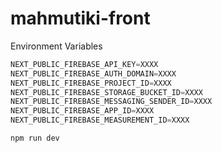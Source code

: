# mahmutiki-front

Environment Variables

```ts
NEXT_PUBLIC_FIREBASE_API_KEY=XXXX
NEXT_PUBLIC_FIREBASE_AUTH_DOMAIN=XXXX
NEXT_PUBLIC_FIREBASE_PROJECT_ID=XXXX
NEXT_PUBLIC_FIREBASE_STORAGE_BUCKET_ID=XXXX
NEXT_PUBLIC_FIREBASE_MESSAGING_SENDER_ID=XXXX
NEXT_PUBLIC_FIREBASE_APP_ID=XXXX
NEXT_PUBLIC_FIREBASE_MEASUREMENT_ID=XXXX
```

```bash
npm run dev
```